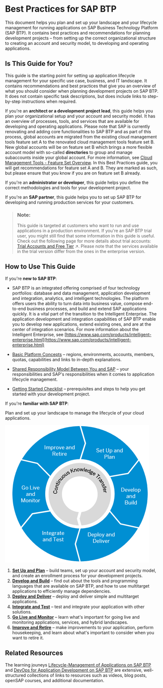 <!-- loio9f2bb927464e4d1ba3d13b2d79ca9bd1 -->

# Best Practices for SAP BTP

This document helps you plan and set up your landscape and your lifecycle management for running applications on SAP Business Technology Platform \(SAP BTP\). It contains best practices and recommendations for planning development projects – from setting up the correct organizational structure to creating an account and security model, to developing and operating applications.



<a name="loio9f2bb927464e4d1ba3d13b2d79ca9bd1__section_fj5_bqh_vdb"/>

## Is This Guide for You?

This guide is the starting point for setting up application lifecycle management for your specific use case, business, and IT landscape. It contains recommendations and best practices that give you an overview of what you should consider when planning development projects on SAP BTP. It does not contain specific task descriptions, but does include links to step-by-step instructions when required.

If you're an **architect or a development project lead**, this guide helps you plan your organizational setup and your account and security model. It has an overview of processes, tools, and services that are available for developing and operating applications. Please note that SAP is currently renovating and adding core functionalities to SAP BTP and as part of this process, global accounts are migrated from the existing cloud management tools feature set A to the renovated cloud management tools feature set B. New global accounts will be on feature set B which brings a more flexible account model with so-called **directories** to group and manage subaccounts inside your global account. For more information, see [Cloud Management Tools - Feature Set Overview](https://help.sap.com/viewer/65de2977205c403bbc107264b8eccf4b/Cloud/en-US/caf4e4e23aef4666ad8f125af393dfb2.html). In this Best Practices guide, you will get recommendations for feature set A and B. They are marked as such, but please ensure that you know if you are on feature set B already.

If you're an **administrator or developer**, this guide helps you define the correct methodologies and tools for your development project.

If you're an **SAP partner**, this guide helps you to set up SAP BTP for developing and running production services for your customers.

> ### Note:  
> This guide is targeted at customers who want to run and use applications in a production environment. If you're an SAP BTP trial user, you might still find that some information in this guide is useful. Check out the following page for more details about trial accounts: [Trial Accounts and Free Tier](https://help.sap.com/viewer/65de2977205c403bbc107264b8eccf4b/Cloud/en-US/046f127f2a614438b616ccfc575fdb16.html "Explore the different options for trying out SAP BTP.") :arrow_upper_right:. Please note that the services available in the trial version differ from the ones in the enterprise version.



<a name="loio9f2bb927464e4d1ba3d13b2d79ca9bd1__section_tf1_xml_s2b"/>

## How to Use This Guide

If you're **new to SAP BTP**:

-   SAP BTP is an integrated offering comprised of four technology portfolios: database and data management, application development and integration, analytics, and intelligent technologies. The platform offers users the ability to turn data into business value, compose end-to-end business processes, and build and extend SAP applications quickly. It is a vital part of the transition to the Intelligent Enterprise. The application development and integration capabilities of SAP BTP enable you to develop new applications, extend existing ones, and are at the center of integration scenarios. For more information about the Intelligent Enterprise, see [https://www.sap.com/products/intelligent-enterprise.html](https://www.sap.com/products/intelligent-enterprise.html)

-   [Basic Platform Concepts](../basic-platform-concepts/basic-platform-concepts-38ecf59.md#loio38ecf59cdda64150a102cfaa62d5faab) – regions, environments, accounts, members, quotas, capabilities and links to in-depth explanations.

-   [Shared Responsibility Model Between You and SAP](../shared-responsibility/shared-responsibility-model-between-you-and-sap-898509d.md) – your responsibilities and SAP's responsibilities when it comes to application lifecycle management.

-   [Getting Started Checklist](../getting-started-checklist/getting-started-checklist-cbd7663.md) – prerequisites and steps to help you get started with your development project.


If you're **familiar with SAP BTP**:

Plan and set up your landscape to manage the lifecycle of your cloud applications.



![](images/sap_cp_lm_cycle_3177b14.png)

1.  **[Set Up and Plan](../set-up-and-plan/set-up-and-plan-75e5031.md)** – build teams, set up your account and security model, and create an enrollment process for your development projects.
2.  **[Develop and Build](../develop-and-build/develop-and-build-7e30686.md)** – find out about the tools and programming languages that are available on SAP BTP, and how to use multitarget applications to efficiently manage dependencies.
3.  **[Deploy and Deliver](../deploy-and-deliver/deploy-and-deliver-5972cdb.md)** – deploy and deliver simple and multitarget applications.
4.  **[Integrate and Test](../integrate-and-test/integrate-and-test-84ddc25.md#loio84ddc25bf6024506b9c56fbbe4438169)** – test and integrate your application with other solutions.
5.  **[Go Live and Monitor](../go-live-and-monitor/go-live-and-monitor-b0ab4fb.md#loiob0ab4fb5cb914ee19923e4a8f020e868)** – learn what's important for going live and monitoring applications, services, and hybrid landscapes.
6.  **[Improve and Retire](../improve-and-retire/improve-and-retire-89ffeab.md#loio89ffeab7ea7742fd9a1ad2de4970b077)** – make improvements to your application, perform housekeeping, and learn about what's important to consider when you want to retire it.



<a name="loio9f2bb927464e4d1ba3d13b2d79ca9bd1__section_ct1_ndt_lgb"/>

## Related Resources

The learning jouneys [Lifecycle-Management of Applications on SAP BTP](https://help.sap.com/doc/0c3db190da2c4866a1f2906763d4f59a/Cloud/en-US/358ae3bc28d14c6ea9e46c37a2455a53.html) and [DevOps for Application Development on SAP BTP](https://help.sap.com/doc/221f8f84afef43d29ad37ef2af0c4adf/HP_2.0/en-US/2297e49af15c4ebba9246efb18fc5d96.html) are extensive, well-structured collections of links to resources such as videos, blog posts, openSAP courses, and additional documentation.

